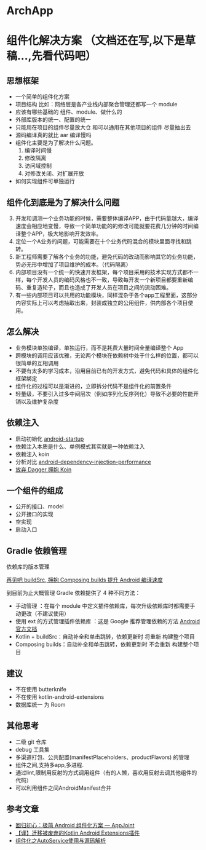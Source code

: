 # ArchApp

# 组件化解决方案 （文档还在写,以下是草稿...,先看代码吧）



## 思想框架
* 一个简单的组件化方案
* 项目结构 比如：网络层是各产业线内部聚合管理还都写一个 module
* 应该有哪些基础的 组件、module、做什么的
* 外部库版本的统一、配置的统一
* 只能用在项目的组件尽量放大仓 和可以通用在其他项目的组件 尽量抽出去
* 源码编译真的就比 aar 编译慢吗
* 组件化主要是为了解决什么问题。 
	1. 编译时间慢 
	2. 修改隔离 
	3. 访问域控制 
	4. 对修改关闭、对扩展开放
* 如何实现组件可单独运行




## 组件化到底是为了解决什么问题

3. 开发和调测一个业务功能的时候，需要整体编译APP，由于代码量越大，编译速度会相应地变慢，导致一个简单功能的的修改可能就要花费几分钟的时间编译整个APP，极大地影响开发效率。
2. 定位一个A业务的问题，可能需要在十个业务代码混合的模块里面寻找和跳转。
2. 新工程师需要了解各个业务的功能，避免代码的改动而影响其它的业务功能，势必无形中增加了项目维护的成本。（代码隔离）
4. 内部项目没有一个统一的快速开发框架，每个项目采用的技术实现方式都不一样，每个开发人员的编码风格也不一致，导致每开发一个新项目都要重新编码、重复造轮子，而且也造成了开发人员在项目之间的流动困难。
5. 有一些内部项目可以共用的功能模块，同样混杂于各个app工程里面，这部分内容实际上可以考虑抽取出来，封装成独立的公用组件，供内部各个项目使用。

## 怎么解决
* 业务模块单独编译，单独运行，而不是耗费大量时间全量编译整个 App
* 跨模块的调用应该优雅，无论两个模块在依赖树中处于什么样的位置，都可以很简单的互相调用
* 不要有太多的学习成本，沿用目前已有的开发方式，避免代码和具体的组件化框架绑定
* 组件化的过程可以是渐进的，立即拆分代码不是组件化的前置条件
* 轻量级，不要引入过多中间层次（例如序列化反序列化）导致不必要的性能开销以及维护复杂度


## 依赖注入


* 启动初始化 [android-startup](https://github.com/idisfkj/android-startup)
* 依赖注入本质是什么、单例模式其实就是一种依赖注入
* 依赖注入 koin
* 分析对比 [android-dependency-injection-performance](https://github.com/Sloy/android-dependency-injection-performance)
* [放弃 Dagger 拥抱 Koin](https://juejin.cn/post/6844904158324064269)



## 一个组件的组成
* 公开的接口、model
* 公开接口的实现 
* 空实现
* 启动入口


## Gradle 依赖管理

依赖库的版本管理

[再见吧 buildSrc, 拥抱 Composing builds 提升 Android 编译速度](https://juejin.cn/post/6844904176250519565)



到目前为止大概管理 Gradle 依赖提供了 4 种不同方法：

* 手动管理 ：在每个 module 中定义插件依赖库，每次升级依赖库时都需要手动更改（不建议使用）
* 使用 ext 的方式管理插件依赖库 ：这是 Google 推荐管理依赖的方法 [Android官方文档](https://developer.android.com/studio/build/gradle-tips#configure-project-wide-properties)
* Kotlin + buildSrc：自动补全和单击跳转，依赖更新时 将重新 构建整个项目
* Composing builds：自动补全和单击跳转，依赖更新时 不会重新 构建整个项目





## 建议 
* 不在使用 butterknife
* 不在使用 kotlin-android-extensions
* 数据库统一 为 Room

## 其他思考
* 二级 git 仓库
* debug 工具集
* 多渠道打包、公共配置(manifestPlaceholders、productFlavors) 的管理
* 组件之间,支持多app,多进程.
* 通过lint,限制用反射的方式调用组件（有的人懒，喜欢用反射去调其他组件的代码）
* 可以利用组件之间AndroidManifest合并

## 参考文章

 * [回归初心：极简 Android 组件化方案 — AppJoint](https://juejin.im/post/6844903687488274445)
 * [【译】迁移被废弃的Kotlin Android Extensions插件](https://weilu.blog.csdn.net/article/details/109557820)
 * [组件化之AutoService使用与源码解析](https://www.jianshu.com/p/086fe09188ea)

 